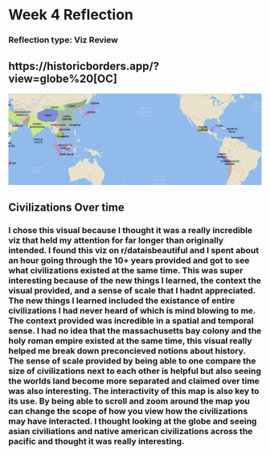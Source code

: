 <h1>Week 4 Reflection</h1>
<h3>Reflection type: Viz Review</h3>
<h2>https://historicborders.app/?view=globe%20[OC]</h2>

![Viz Display from link](images/week4Viz.PNG)

<h2>Civilizations Over time</h2>
<h3>I chose this visual because I thought it was a really incredible viz that held my attention for far longer than originally intended. I found this viz on r/dataisbeautiful and I spent about an hour going through the 10+ years provided and got to see what civilizations existed at the same time. This was super interesting because of the new things I learned, the context the visual provided, and a sense of scale that I hadnt appreciated. The new things I learned included the existance of entire civilizations I had never heard of which is mind blowing to me. The context provided was incredible in a spatial and temporal sense. I had no idea that the massachusetts bay colony and the holy roman empire existed at the same time, this visual really helped me break down preconcieved notions about history. The sense of scale provided by being able to one compare the size of civilizations next to each other is helpful but also seeing the worlds land become more separated and claimed over time was also interesting. The interactivity of this map is also key to its use. By being able to scroll and zoom around the map you can change the scope of how you view how the civilizations may have interacted. I thought looking at the globe and seeing asian civiliations and native american civilizations across the pacific and thought it was really interesting.</h3>
